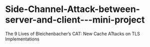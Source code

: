 # Side-Channel-Attack-between-server-and-client---mini-project
The 9 Lives of Bleichenbacher’s CAT: New Cache ATtacks on TLS Implementations
